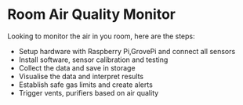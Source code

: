 # Room Air Quality Monitor

Looking to monitor the air in you room, here are the steps:

  - Setup hardware with Raspberry Pi,GrovePi and connect all sensors
  - Install software, sensor calibration and testing
  - Collect the data and save in storage
  - Visualise the data and interpret results
  - Establish safe gas limits and create alerts
  - Trigger vents, purifiers based on air quality

